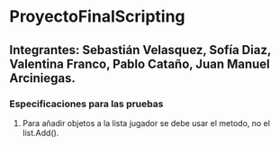 # ProyectoFinalScripting
## Integrantes: Sebastián Velasquez, Sofía Diaz, Valentina Franco, Pablo Cataño, Juan Manuel Arciniegas.


### Especificaciones para las pruebas
1. Para añadir objetos a la lista jugador se debe usar el metodo, no el list.Add().
